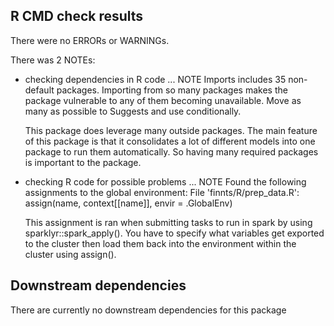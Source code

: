 ## R CMD check results
There were no ERRORs or WARNINGs. 

There was 2 NOTEs:

* checking dependencies in R code ... NOTE
  Imports includes 35 non-default packages.
  Importing from so many packages makes the package vulnerable to any of
  them becoming unavailable.  Move as many as possible to Suggests and
  use conditionally.

  This package does leverage many outside packages. The main feature of this package is 
  that it consolidates a lot of different models into one package to run them automatically. 
  So having many required packages is important to the package. 
  
* checking R code for possible problems ... NOTE
   Found the following assignments to the global environment:
   File 'finnts/R/prep_data.R':
     assign(name, context[[name]], envir = .GlobalEnv)
  
  This assignment is ran when submitting tasks to run in spark by using sparklyr::spark_apply(). 
  You have to specify what variables get exported to the cluster then load them back into the 
  environment within the cluster using assign(). 

## Downstream dependencies
There are currently no downstream dependencies for this package
